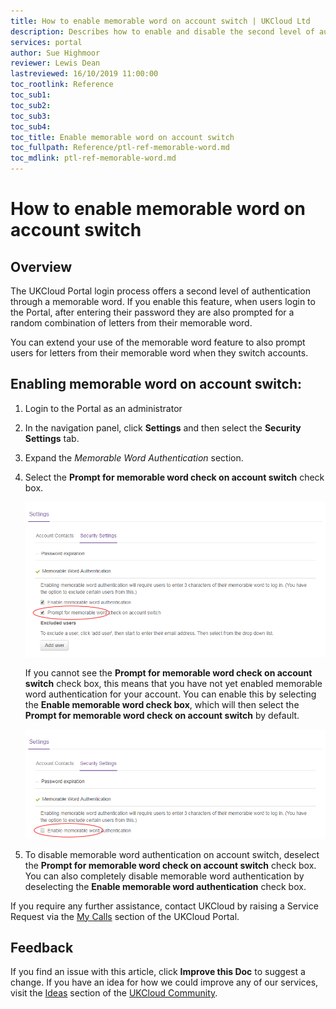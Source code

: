 ```yaml
---
title: How to enable memorable word on account switch | UKCloud Ltd
description: Describes how to enable and disable the second level of authentication through a memorable word when switching accounts
services: portal
author: Sue Highmoor
reviewer: Lewis Dean
lastreviewed: 16/10/2019 11:00:00
toc_rootlink: Reference
toc_sub1:
toc_sub2:
toc_sub3:
toc_sub4:
toc_title: Enable memorable word on account switch
toc_fullpath: Reference/ptl-ref-memorable-word.md
toc_mdlink: ptl-ref-memorable-word.md
---
```


# How to enable memorable word on account switch

## Overview

The UKCloud Portal login process offers a second level of authentication through a memorable word. If you enable this feature, when users login to the Portal, after entering their password they are also prompted for a random combination of letters from their memorable word.

You can extend your use of the memorable word feature to also prompt users for letters from their memorable word when they switch accounts.

## Enabling memorable word on account switch:

1. Login to the Portal as an administrator

2. In the navigation panel, click **Settings** and then select the **Security Settings** tab.

3. Expand the *Memorable Word Authentication* section.

4. Select the **Prompt for memorable word check on account switch** check box.

    ![Enable memorable word on account switch](images/ptl-mem-word-switch.png)

    If you cannot see the **Prompt for memorable word check on account switch** check box, this means that you have not yet enabled memorable word authentication for your account. You can enable this by selecting the **Enable memorable word check box**, which will then select the **Prompt for memorable word check on account switch** by default.

    ![Enable memorable word](images/ptl-mem-word.png)

5. To disable memorable word authentication on account switch, deselect the **Prompt for memorable word check on account switch** check box. You can also completely disable memorable word authentication by deselecting the **Enable memorable word authentication** check box.

If you require any further assistance, contact UKCloud by raising a Service Request via the [My Calls](https://portal.skyscapecloud.com/support/ivanti) section of the UKCloud Portal.

## Feedback

If you find an issue with this article, click **Improve this Doc** to suggest a change. If you have an idea for how we could improve any of our services, visit the [Ideas](https://community.ukcloud.com/ideas) section of the [UKCloud Community](https://community.ukcloud.com).
